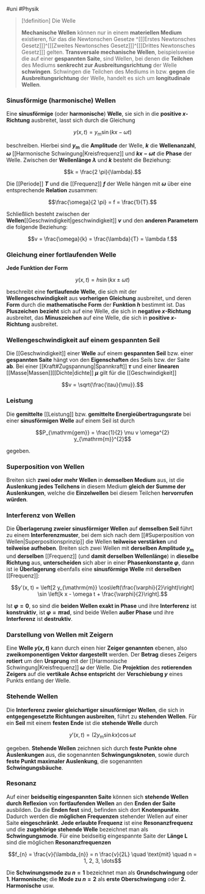 #uni #Physik 

> [!definition] Die Welle
> 
> **Mechanische Wellen** können nur in einem **materiellen Medium** existieren, für das die Newtonschen Gesetze ^[[[Erstes Newtonsches Gesetz]]]^[[[Zweites Newtonsches Gesetz]]]^[[[Drittes Newtonsches Gesetz]]] gelten. **Transversale mechanische Wellen**, beispielsweise die auf einer **gespannten Saite**, sind Wellen, bei denen die **Teilchen** des Mediums **senkrecht zur Ausbreitungsrichtung** der Welle **schwingen**. Schwingen die Teilchen des Mediums in bzw. **gegen** die **Ausbreitungsrichtung** der Welle, handelt es sich um **longitudinale Wellen**.

### Sinusförmige (harmonische) Wellen

Eine **sinusförmige** (oder **harmonische**) **Welle**, sie sich in die **positive $x$-Richtung** ausbreitet, lasst sich durch die Gleichung

$$y(x, t) = y_{\mathrm{m}} \sin(k x - \omega t)$$

beschreiben. Hierbei sind **$y_{\mathrm{m}}$** die **Amplitude** der Welle, **$k$** die **Wellenanzahl**, **$\omega$** [[Harmonische Schwingung|Kreisfrequenz]] und **$k x - \omega t$** die **Phase** der Welle. Zwischen der **Wellenlänge $\lambda$** und **$k$** besteht die Beziehung:

$$k = \frac{2 \pi}{\lambda}.$$

Die [[Periode]] **$T$** und die [[Frequenz]] **$f$** der Welle hängen mit **$\omega$** über eine entsprechende **Relation** zusammen:

$$\frac{\omega}{2 \pi} = f = \frac{1}{T}.$$

Schließlich besteht zwischen der **Wellen**[[Geschwindigkeit|geschwindigkeit]] **$v$** und den **anderen Parametern** die folgende Beziehung:

$$v = \frac{\omega}{k} = \frac{\lambda}{T} = \lambda f.$$

### Gleichung einer fortlaufenden Welle

**Jede Funktion der Form**

$$y(x, t) = h \sin(k x \pm \omega t)$$

beschreibt eine **fortlaufende Welle**, die sich mit der **Wellengeschwindigkeit** aus **vorherigen Gleichung** ausbreitet, und deren **Form** durch die **mathematische Form** der **Funktion $h$** bestimmt ist. Das **Pluszeichen** **bezieht** sich auf eine Welle, die sich in **negative $x$-Richtung** ausbreitet, das **Minuszeichen**  auf eine Welle, die sich in **positive $x$-Richtung** ausbreitet.

### Wellengeschwindigkeit auf einem gespannten Seil

Die [[Geschwindigkeit]] einer **Welle** auf einem **gespannten Seil** bzw. einer **gespannten Saite** hängt von den **Eigenschaften** des Seils bzw. der Saite **ab**. Bei einer [[Kraft#Zugspannung|Spannkraft]] **$\tau$** und einer **linearen** [[Masse|Massen]][[Dichte|dichte]] **$\mu$** gilt für die [[Geschwindigkeit]]

$$v = \sqrt{\frac{\tau}{\mu}}.$$

### Leistung

Die **gemittelte** [[Leistung]] bzw. **gemittelte Energieübertragungsrate** bei einer **sinusförmigen Welle** auf einem Seil ist durch

$$P_{\mathrm{gem}} = \frac{1}{2} \mu v \omega^{2} y_{\mathrm{m}}^{2}$$

gegeben.

### Superposition von Wellen

Breiten sich **zwei oder mehr Wellen** in **demselben Medium** aus, ist die **Auslenkung jedes Teilchens** in diesem Medium **gleich der Summe der Auslenkungen**, welche die **Einzelwellen** bei diesem Teilchen **hervorrufen würden**.

### Interferenz von Wellen

Die **Überlagerung zweier sinusförmiger Wellen** auf **demselben Seil** führt zu einem **Interferenzmuster**, bei dem sich nach dem [[#Superposition von Wellen|Superpositionsprinzip]] die Wellen **teilweise verstärken** und **teilweise aufheben**. Breiten sich zwei Wellen mit **derselben Amplitude $y_{\mathrm{m}}$** und **derselben** [[Frequenz]] (und **damit derselben Wellenlänge**) in **dieselbe Richtung** aus, **unterscheiden** sich aber in einer **Phasenkonstante $\varphi$**, dann ist ie **Überlagerung** ebenfalls eine **sinusförmige Welle** mit **derselben** [[Frequenz]]:

$$y'(x, t) = \left[2 y_{\mathrm{m}} \cos\left(\frac{\varphi}{2}\right)\right] \sin \left[k x - \omega t + \frac{\varphi}{2}\right].$$

Ist **$\varphi = 0$**, so sind die **beiden Wellen exakt in Phase** und ihre **Interferenz** ist **konstruktiv**, ist **$\varphi = \pi \mathrm{rad}$**, sind beide Wellen **außer Phase** und ihre **Interferenz** ist **destruktiv**.

### Darstellung von Wellen mit Zeigern

Eine **Welle $y(x, t)$** kann durch einen hier **Zeiger genannten** ebenen, also **zweikomponentigen Vektor dargestellt** werden. Der **Betrag** dieses Zeigers **rotiert** um den **Ursprung** mit der [[Harmonische Schwingung|Kreisfrequenz]] **$\omega$** der Welle. Die **Projektion** des **rotierenden Zeigers** auf die **vertikale Achse entspricht** der **Verschiebung $y$** eines Punkts entlang der Welle.

### Stehende Wellen

Die **Interferenz zweier gleichartiger sinusförmiger Wellen**, die sich in **entgegengesetzte Richtungen ausbreiten**, führt zu **stehenden Wellen**. Für ein **Seil** mit einem **festen Ende** ist die **stehende Welle** durch

$$y'(x, t) = (2 y_{\mathrm{m}} \sin k x) \cos \omega t$$

gegeben. **Stehende Wellen** zeichnen sich durch **feste Punkte ohne Auslenkungen** aus, die sogenannten **Schwingungsknoten**, sowie durch **feste Punkt maximaler Auslenkung**, die sogenannten **Schwingungsbäuche**.

### Resonanz

Auf einer **beidseitig eingespannten Saite** können sich **stehende Wellen durch Reflexion** von **fortlaufenden Wellen** an den **Enden der Saite** ausbilden. Da die **Enden fest** sind, befinden sich dort **Knotenpunkte**. Dadurch werden die **möglichen Frequenzen** stehender Wellen auf einer Saite **eingeschränkt**. **Jede erlaubte Frequenz** ist eine **Resonanzfrequenz** und die **zugehörige stehende Welle** bezeichnet man als **Schwingungsmode**. Für eine beidseitig eingespannte Saite der **Länge L** sind die möglichen **Resonanzfrequenzen**

$$f_{n} = \frac{v}{\lambda_{n}} = n \frac{v}{2L} \quad \text{mit} \quad n = 1, 2, 3, \dots$$

Die **Schwinungsmode zu $n = 1$** bezeichnet man als **Grundschwingung** oder **1. Harmonische**; die **Mode zu $n = 2$** als **erste Oberschwingung** oder **2. Harmonische** usw.